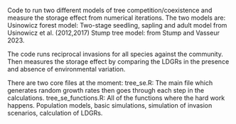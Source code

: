 Code to run two different models of tree competition/coexistence and measure the storage effect from numerical iterations. The two models are: 
Usinowicz forest model: Two-stage seedling, sapling and adult model from Usinowicz et al. (2012,2017)
Stump tree model: from Stump and Vasseur 2023. 

The code runs reciprocal invasions for all species against the community. Then measures the storage effect by comparing the LDGRs in the presence and absence of environmental variation. 

There are two core files at the moment: 
tree_se.R: The main file which generates random growth rates then goes through each step in the calculations. 
tree_se_functions.R: All of the functions where the hard work happens. Population models, basic simulations, simulation of invasion scenarios, calculation of LDGRs. 



